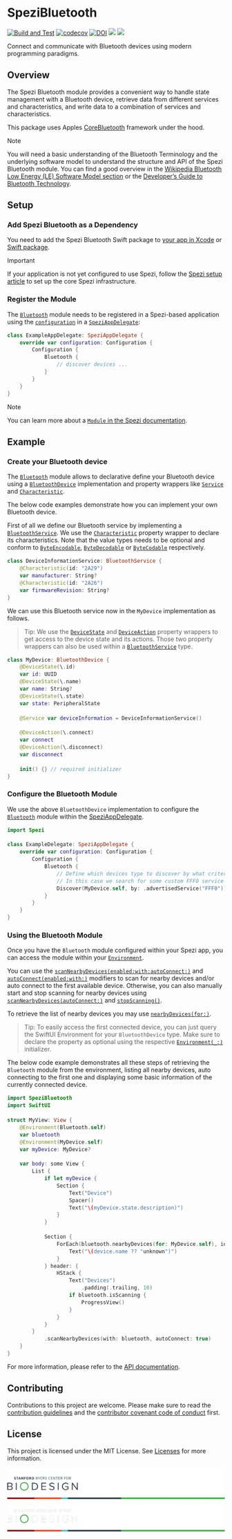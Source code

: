 <!--
                  
This source file is part of the Stanford Spezi open source project

SPDX-FileCopyrightText: 2022 Stanford University and the project authors (see CONTRIBUTORS.md)

SPDX-License-Identifier: MIT
             
-->

# SpeziBluetooth

[![Build and Test](https://github.com/StanfordSpezi/SpeziBluetooth/actions/workflows/build-and-test.yml/badge.svg)](https://github.com/StanfordSpezi/SpeziBluetooth/actions/workflows/build-and-test.yml)
[![codecov](https://codecov.io/gh/StanfordSpezi/SpeziBluetooth/graph/badge.svg?token=mgZAjyPJH4)](https://codecov.io/gh/StanfordSpezi/SpeziBluetooth)
[![DOI](https://zenodo.org/badge/DOI/10.5281/zenodo.10020080.svg)](https://doi.org/10.5281/zenodo.10020080)
[![](https://img.shields.io/endpoint?url=https%3A%2F%2Fswiftpackageindex.com%2Fapi%2Fpackages%2FStanfordSpezi%2FSpeziBluetooth%2Fbadge%3Ftype%3Dswift-versions)](https://swiftpackageindex.com/StanfordSpezi/SpeziBluetooth)
[![](https://img.shields.io/endpoint?url=https%3A%2F%2Fswiftpackageindex.com%2Fapi%2Fpackages%2FStanfordSpezi%2FSpeziBluetooth%2Fbadge%3Ftype%3Dplatforms)](https://swiftpackageindex.com/StanfordSpezi/SpeziBluetooth)

Connect and communicate with Bluetooth devices using modern programming paradigms.


## Overview

The Spezi Bluetooth module provides a convenient way to handle state management with a Bluetooth device,
retrieve data from different services and characteristics,
and write data to a combination of services and characteristics.

This package uses Apples [CoreBluetooth](https://developer.apple.com/documentation/corebluetooth) framework under the hood.

> [!NOTE]  
> You will need a basic understanding of the Bluetooth Terminology and the underlying software model to
  understand the structure and API of the Spezi Bluetooth module. You can find a good overview in the
  [Wikipedia Bluetooth Low Energy (LE) Software Model section](https://en.wikipedia.org/wiki/Bluetooth_Low_Energy#Software_model)
  or the [Developer’s Guide to Bluetooth Technology](https://www.bluetooth.com/blog/a-developers-guide-to-bluetooth/).


## Setup


### Add Spezi Bluetooth as a Dependency

You need to add the Spezi Bluetooth Swift package to
[your app in Xcode](https://developer.apple.com/documentation/xcode/adding-package-dependencies-to-your-app#) or
[Swift package](https://developer.apple.com/documentation/xcode/creating-a-standalone-swift-package-with-xcode#Add-a-dependency-on-another-Swift-package).

> [!IMPORTANT]  
> If your application is not yet configured to use Spezi, follow the [Spezi setup article](https://swiftpackageindex.com/stanfordspezi/spezi/documentation/spezi/initial-setup) to set up the core Spezi infrastructure.


### Register the Module

The [`Bluetooth`](https://swiftpackageindex.com/stanfordspezi/spezibluetooth/documentation/spezibluetooth/bluetooth) module needs to be registered in a Spezi-based application using the 
[`configuration`](https://swiftpackageindex.com/stanfordspezi/spezi/documentation/spezi/speziappdelegate/configuration) in a
[`SpeziAppDelegate`](https://swiftpackageindex.com/stanfordspezi/spezi/documentation/spezi/speziappdelegate):
```swift
class ExampleAppDelegate: SpeziAppDelegate {
    override var configuration: Configuration {
        Configuration {
            Bluetooth {
                // discover devices ...
            }
        }
    }
}
```

> [!NOTE]  
> You can learn more about a [`Module` in the Spezi documentation](https://swiftpackageindex.com/stanfordspezi/spezi/documentation/spezi/module).


## Example

### Create your Bluetooth device

The [`Bluetooth`](https://swiftpackageindex.com/stanfordspezi/spezibluetooth/documentation/spezibluetooth/bluetooth) 
module allows to declarative define your Bluetooth device using a [`BluetoothDevice`](https://swiftpackageindex.com/stanfordspezi/spezibluetooth/documentation/spezibluetooth/bluetoothdevice) implementation and property wrappers
like [`Service`](https://swiftpackageindex.com/stanfordspezi/spezibluetooth/documentation/spezibluetooth/service) and [`Characteristic`](https://swiftpackageindex.com/stanfordspezi/spezibluetooth/documentation/spezibluetooth/characteristic).

The below code examples demonstrate how you can implement your own Bluetooth device.

First of all we define our Bluetooth service by implementing a [`BluetoothService`](https://swiftpackageindex.com/stanfordspezi/spezibluetooth/documentation/spezibluetooth/bluetoothservice).
We use the [`Characteristic`](https://swiftpackageindex.com/stanfordspezi/spezibluetooth/documentation/spezibluetooth/characteristic) property wrapper to declare its characteristics.
Note that the value types needs to be optional and conform to [`ByteEncodable`](https://swiftpackageindex.com/stanfordspezi/spezibluetooth/documentation/spezibluetooth/byteencodable), [`ByteDecodable`](https://swiftpackageindex.com/stanfordspezi/spezibluetooth/documentation/spezibluetooth/bytedecoable) or [`ByteCodable`](https://swiftpackageindex.com/stanfordspezi/spezibluetooth/documentation/spezibluetooth/bytecodable) respectively.

```swift
class DeviceInformationService: BluetoothService {
    @Characteristic(id: "2A29")
    var manufacturer: String?
    @Characteristic(id: "2A26")
    var firmwareRevision: String?
}
```

We can use this Bluetooth service now in the `MyDevice` implementation as follows.

> Tip: We use the [`DeviceState`](https://swiftpackageindex.com/stanfordspezi/spezibluetooth/documentation/spezibluetooth/devicestate) and [`DeviceAction`](https://swiftpackageindex.com/stanfordspezi/spezibluetooth/documentation/spezibluetooth/deviceaction) property wrappers to get access to the device state and its actions. Those two
  property wrappers can also be used within a [`BluetoothService`](https://swiftpackageindex.com/stanfordspezi/spezibluetooth/documentation/spezibluetooth/bluetoothservice) type.

```swift
class MyDevice: BluetoothDevice {
    @DeviceState(\.id)
    var id: UUID
    @DeviceState(\.name)
    var name: String?
    @DeviceState(\.state)
    var state: PeripheralState

    @Service var deviceInformation = DeviceInformationService()

    @DeviceAction(\.connect)
    var connect
    @DeviceAction(\.disconnect)
    var disconnect

    init() {} // required initializer
}
```

### Configure the Bluetooth Module

We use the above `BluetoothDevice` implementation to configure the [`Bluetooth`](https://swiftpackageindex.com/stanfordspezi/spezibluetooth/documentation/spezibluetooth/bluetooth) module within the
[SpeziAppDelegate](https://swiftpackageindex.com/stanfordspezi/spezi/documentation/spezi/speziappdelegate).

```swift
import Spezi

class ExampleDelegate: SpeziAppDelegate {
    override var configuration: Configuration {
        Configuration {
            Bluetooth {
                // Define which devices type to discover by what criteria .
                // In this case we search for some custom FFF0 service that is advertised.
                Discover(MyDevice.self, by: .advertisedService("FFF0"))
            }
        }
    }
}
```

### Using the Bluetooth Module

Once you have the `Bluetooth` module configured within your Spezi app, you can access the module within your
[`Environment`](https://developer.apple.com/documentation/swiftui/environment).

You can use the [`scanNearbyDevices(enabled:with:autoConnect:)`](https://swiftpackageindex.com/stanfordspezi/spezibluetooth/documentation/spezibluetooth/swiftui/view/scanNearbyDevices(enabled:with:autoConnect:)) and [`autoConnect(enabled:with:)`](https://swiftpackageindex.com/stanfordspezi/spezibluetooth/documentation/spezibluetooth/swiftui/view/autoConnect(enabled:with:))
modifiers to scan for nearby devices and/or auto connect to the first available device. Otherwise, you can also manually start and stop scanning for nearby devices
using [`scanNearbyDevices(autoConnect:)`](https://swiftpackageindex.com/stanfordspezi/spezibluetooth/documentation/spezibluetooth/bluetooth/scanNearbyDevices(autoConnect:)) and [`stopScanning()`](https://swiftpackageindex.com/stanfordspezi/spezibluetooth/documentation/spezibluetooth/bluetooth/stopScanning()).

To retrieve the list of nearby devices you may use [`nearbyDevices(for:)`](https://swiftpackageindex.com/stanfordspezi/spezibluetooth/documentation/spezibluetooth/bluetooth/nearbyDevices(for:)).

> Tip: To easily access the first connected device, you can just query the SwiftUI Environment for your `BluetoothDevice` type.
Make sure to declare the property as optional using the respective [`Environment(_:)`](https://developer.apple.com/documentation/swiftui/environment/init(_:)-8slkf)
initializer.

The below code example demonstrates all these steps of retrieving the `Bluetooth` module from the environment, listing all nearby devices,
auto connecting to the first one and displaying some basic information of the currently connected device.

```swift
import SpeziBluetooth
import SwiftUI

struct MyView: View {
    @Environment(Bluetooth.self)
    var bluetooth
    @Environment(MyDevice.self)
    var myDevice: MyDevice?

    var body: some View {
        List {
            if let myDevice {
                Section {
                    Text("Device")
                    Spacer()
                    Text("\(myDevice.state.description)")
                }
            }

            Section {
                ForEach(bluetooth.nearbyDevices(for: MyDevice.self), id: \.id) { device in
                    Text("\(device.name ?? "unknown")")
                }
            } header: {
                HStack {
                    Text("Devices")
                        .padding(.trailing, 10)
                    if bluetooth.isScanning {
                        ProgressView()
                    }
                }
            }
        }
            .scanNearbyDevices(with: bluetooth, autoConnect: true)
    }
}
```

For more information, please refer to the [API documentation](https://swiftpackageindex.com/StanfordSpezi/SpeziBluetooth/documentation).


## Contributing

Contributions to this project are welcome. Please make sure to read the [contribution guidelines](https://github.com/StanfordSpezi/.github/blob/main/CONTRIBUTING.md) and the [contributor covenant code of conduct](https://github.com/StanfordSpezi/.github/blob/main/CODE_OF_CONDUCT.md) first.


## License

This project is licensed under the MIT License. See [Licenses](https://github.com/StanfordSpezi/SpeziContact/tree/main/LICENSES) for more information.

![Spezi Footer](https://raw.githubusercontent.com/StanfordSpezi/.github/main/assets/FooterLight.png#gh-light-mode-only)
![Spezi Footer](https://raw.githubusercontent.com/StanfordSpezi/.github/main/assets/FooterDark.png#gh-dark-mode-only)
